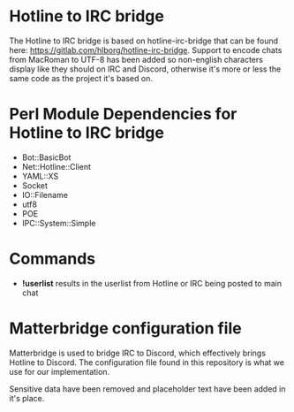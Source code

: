 # Hotline to IRC bridge

The Hotline to IRC bridge is based on hotline-irc-bridge that can be found here: https://gitlab.com/hlborg/hotline-irc-bridge.
Support to encode chats from MacRoman to UTF-8 has been added so non-english characters display like they should on IRC and Discord, otherwise it's more or less the same code as the project it's based on.

# Perl Module Dependencies for Hotline to IRC bridge

- Bot::BasicBot
- Net::Hotline::Client
- YAML::XS
- Socket
- IO::Filename
- utf8
- POE
- IPC::System::Simple

# Commands

- **!userlist** results in the userlist from Hotline or IRC being posted to main chat

# Matterbridge configuration file
Matterbridge is used to bridge IRC to Discord, which effectively brings Hotline to Discord.
The configuration file found in this repository is what we use for our implementation.

Sensitive data have been removed and placeholder text have been added in it's place.
